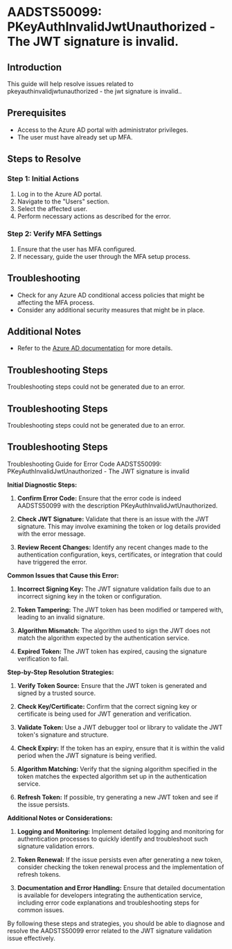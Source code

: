 # AADSTS50099: PKeyAuthInvalidJwtUnauthorized - The JWT signature is invalid.

## Introduction
This guide will help resolve issues related to pkeyauthinvalidjwtunauthorized - the jwt signature is invalid..

## Prerequisites
- Access to the Azure AD portal with administrator privileges.
- The user must have already set up MFA.

## Steps to Resolve

### Step 1: Initial Actions
1. Log in to the Azure AD portal.
2. Navigate to the "Users" section.
3. Select the affected user.
4. Perform necessary actions as described for the error.

### Step 2: Verify MFA Settings
1. Ensure that the user has MFA configured.
2. If necessary, guide the user through the MFA setup process.

## Troubleshooting
- Check for any Azure AD conditional access policies that might be affecting the MFA process.
- Consider any additional security measures that might be in place.

## Additional Notes
- Refer to the [Azure AD documentation](https://learn.microsoft.com/en-us/azure/active-directory/) for more details.


## Troubleshooting Steps
Troubleshooting steps could not be generated due to an error.

## Troubleshooting Steps
Troubleshooting steps could not be generated due to an error.

## Troubleshooting Steps
Troubleshooting Guide for Error Code AADSTS50099: PKeyAuthInvalidJwtUnauthorized - The JWT signature is invalid

**Initial Diagnostic Steps:**

1. **Confirm Error Code:** Ensure that the error code is indeed AADSTS50099 with the description PKeyAuthInvalidJwtUnauthorized.
   
2. **Check JWT Signature:** Validate that there is an issue with the JWT signature. This may involve examining the token or log details provided with the error message.

3. **Review Recent Changes:** Identify any recent changes made to the authentication configuration, keys, certificates, or integration that could have triggered the error.

**Common Issues that Cause this Error:**

1. **Incorrect Signing Key:** The JWT signature validation fails due to an incorrect signing key in the token or configuration.

2. **Token Tampering:** The JWT token has been modified or tampered with, leading to an invalid signature.

3. **Algorithm Mismatch:** The algorithm used to sign the JWT does not match the algorithm expected by the authentication service.

4. **Expired Token:** The JWT token has expired, causing the signature verification to fail.

**Step-by-Step Resolution Strategies:**

1. **Verify Token Source:** Ensure that the JWT token is generated and signed by a trusted source.

2. **Check Key/Certificate:** Confirm that the correct signing key or certificate is being used for JWT generation and verification.

3. **Validate Token:** Use a JWT debugger tool or library to validate the JWT token's signature and structure.

4. **Check Expiry:** If the token has an expiry, ensure that it is within the valid period when the JWT signature is being verified.

5. **Algorithm Matching:** Verify that the signing algorithm specified in the token matches the expected algorithm set up in the authentication service.

6. **Refresh Token:** If possible, try generating a new JWT token and see if the issue persists.

**Additional Notes or Considerations:**

1. **Logging and Monitoring:** Implement detailed logging and monitoring for authentication processes to quickly identify and troubleshoot such signature validation errors.

2. **Token Renewal:** If the issue persists even after generating a new token, consider checking the token renewal process and the implementation of refresh tokens.

3. **Documentation and Error Handling:** Ensure that detailed documentation is available for developers integrating the authentication service, including error code explanations and troubleshooting steps for common issues.

By following these steps and strategies, you should be able to diagnose and resolve the AADSTS50099 error related to the JWT signature validation issue effectively.
